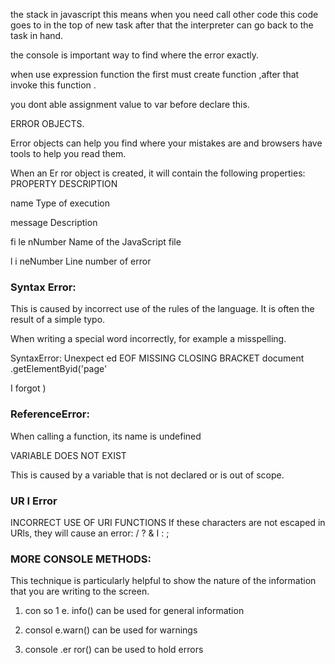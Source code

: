 

the stack in javascript this means when you need call other code  this code goes  to in the top of new task  after  that the interpreter can go back to the task in hand.

the console is important way to find where the error exactly.

when use expression function the first must create  function ,after that invoke this function .

you dont able assignment value to var before declare this.

ERROR OBJECTS.

Error objects can help you find where your mistakes are
and browsers have tools to help you read them. 

When an Er ror object is created, it will contain the
following properties:
PROPERTY       DESCRIPTION

name           Type of execution

message            Description

fi le  nNumber    Name of the JavaScript file

l i neNumber     Line number of error 

### Syntax Error: 

This is caused by incorrect use of the rules of the
language. It is often the result of a simple typo.

When writing a special word incorrectly, for example a misspelling.

SyntaxError: Unexpect ed EOF
MISSING CLOSING BRACKET
document .getElementByid('page'  

 I forgot )

### ReferenceError:

When calling a function, its name is undefined
 
VARIABLE DOES NOT EXIST

This is caused by a variable that is not declared or is out of scope.
### UR I Error
INCORRECT USE OF URI FUNCTIONS If these characters are not escaped in URls, they will cause an error: / ? & I : ;

### MORE CONSOLE METHODS:
This technique is particularly helpful to show the nature of the information that you are writing to the screen.

1. con so 1 e. info() can be used for general information

2. consol e.warn() can be used for warnings

3. console .er ror() can be used to hold errors
